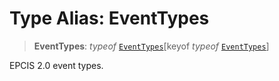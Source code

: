 # Type Alias: EventTypes

> **EventTypes**: *typeof* [`EventTypes`](../variables/EventTypes.md)\[keyof *typeof* [`EventTypes`](../variables/EventTypes.md)\]

EPCIS 2.0 event types.
